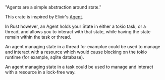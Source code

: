 "Agents are a simple abstraction around state."

This crate is inspired by Elixir's [Agent](https://hexdocs.pm/elixir/Agent.html).

In Rust however, an Agent holds your State in either a tokio task, or a thread, and allows you to interact with that
state, while having the state remain within the task or thread.

An agent managing state in a thread for examplue could be used to manage and interact with a resource which would
cause blocking on the tokio runtime (for example, sqlite database).

An agent managing state in a task could be used to manage and interact with a resource in a lock-free way.
